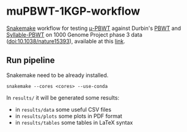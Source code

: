 # muPBWT-1KGP-workflow

[Snakemake](https://doi.org/10.12688/f1000research.29032.1) workflow for testing 
[μ-PBWT](https://github.com/dlcgold/muPBWT) against Durbin's 
[PBWT](https://github.com/richarddurbin/pbwt) and 
[Syllable-PBWT](https://github.com/ZhiGroup/Syllable-PBWT) on 
1000 Genome Project phase 3 data ([doi:10.1038/nature15393](doi:10.1038/nature15393)), available at this 
[link](https://ftp.1000genomes.ebi.ac.uk/vol1/ftp/release/20130502/).

## Run pipeline
Snakemake need to be already installed.
```shell
snakemake --cores <cores> --use-conda
```

In `results/` it will be generated some results:
- in `results/data` some useful CSV files
- in `results/plots` some plots in PDF format
- in `results/tables` some tables in LaTeX syntax
